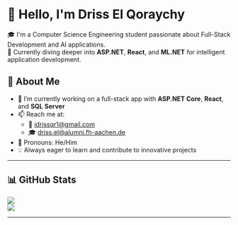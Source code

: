 # 👋 Hello, I'm Driss El Qoraychy

🎓 I'm a Computer Science Engineering student passionate about Full-Stack Development and AI applications.  
🚀 Currently diving deeper into **ASP.NET**, **React**, and **ML.NET** for intelligent application development.

## 💼 About Me

- 🔭 I’m currently working on a full-stack app with **ASP.NET Core**, **React**, and **SQL Server**  
- 📫 Reach me at:  
  - 📧 [idrissqr1@gmail.com](mailto:idrissqr1@gmail.com)  
  - 🎓 [driss.el@alumni.fh-aachen.de](mailto:driss.el@alumni.fh-aachen.de)  
- 💬 Pronouns: He/Him  
- 💡 Always eager to learn and contribute to innovative projects  

---

## 📊 GitHub Stats

![](https://github-readme-streak-stats.herokuapp.com/?user=idriss111&theme=swift&hide_border=false)<br/>
![](https://github-readme-stats.vercel.app/api/top-langs/?username=idriss111&theme=swift&hide_border=false&include_all_commits=false&count_private=false&layout=compact)

---






